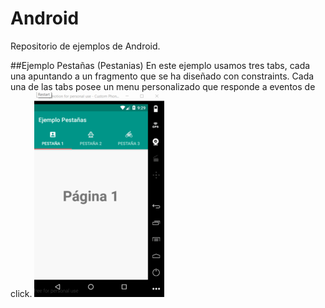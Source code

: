 # Android
Repositorio de ejemplos de Android.

##Ejemplo Pestañas (Pestanias)
En este ejemplo usamos tres tabs, cada una apuntando a un fragmento que se ha diseñado con constraints. Cada una de las tabs posee un menu personalizado que responde a eventos de click.
![Tabs gif](img/tabs208x328.gif)

